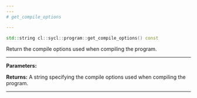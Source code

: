 ```yaml
---
---
# get_compile_options

---
```


```cpp
std::string cl::sycl::program::get_compile_options() const
```


Return the compile options used when compiling the program. 


---
**Parameters:**

**Returns:** A string specifying the compile options used when compiling the program. 

---
